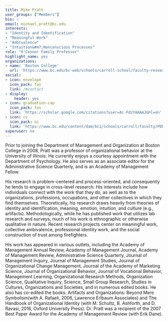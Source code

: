 ```yaml
---
title: Mike Pratt
user_groups: ["Members"]
bio: ~
email: michael.pratt@bc.edu
interests:
- "Identity and Identification"
- "Meaningful Work"
- "Ambivalence"
- "Intuition&#47;Nonconscious Processes"
role: "O'Connor Family Professor"
highlight_name: yes
organizations:
- name: 'Boston College'
  url: 'https://www.bc.edu/bc-web/schools/carroll-school/faculty-research/faculty-directory/michael-pratt.html'
social:
- icon: envelope
  icon_pack: fas
  link: /#contact
- display:
    header: yes
- icon: graduation-cap
  icon_pack: fas
  link: 'https://scholar.google.com/citations?user=Ac-FdzYAAAAJ&hl=en'
- icon: cv
  icon_pack: ai
  link: 'https://www.bc.edu/content/dam/bc1/schools/carroll/faculty/PDFs/Pratt,%20Michael%20CV.pdf'
superuser: no
---
```


Prior to joining the Department of Management and Organization at Boston College in 2008, Pratt was a professor of organizational behavior at the University of Illinois. He currently enjoys a courtesy appointment with the Department of Psychology. He also serves as an associate editor for the Administrative Science Quarterly, and is an Academy of Management Fellow.

His research is problem-centered and process-oriented, and consequently he tends to engage in cross-level research. His interests include how individuals connect with the work that they do, as well as to the organizations, professions, occupations, and other collectives in which they find themselves. Theoretically, his research draws heavily from theories of identity and identification, meaning, emotion, intuition, and culture (e.g., artifacts). Methodologically, while he has published work that utilizes lab research and surveys, much of his work is ethnographic or otherwise qualitative in nature. Recent research projects center on meaningful work, collective ambivalence, professional identity work, and the social construction of trust among firefighters.

His work has appeared in various outlets, including the Academy of Management Annual Review, Academy of Management Journal, Academy of Management Review, Administrative Science Quarterly, Journal of Management Inquiry, Journal of Management Studies, Journal of Organizational Change Management, Journal of the Academy of Marketing Science, Journal of Organizational Behavior, Journal of Vocational Behavior, Management Learning, Organizational Research Methods, Organization Science, Qualitative Inquiry, Science, Small Group Research, Studies in Cultures, Organizations and Societies, and in numerous edited books. He also has co-edited the books: Artifacts and Organizations: Beyond Mere Symbolism(with A. Rafaeli, 2006, Lawrence Erlbaum Associates) and The Handbook of Organizational Identity (with M. Schultz, B. Ashforth, and D. Ravasi, 2016, Oxford University Press). Dr. Pratt was a recipient of the 2007 Best Paper Award for the Academy of Management Review (with Erik Dane).